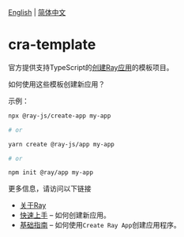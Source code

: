 [English](README.md) | [简体中文](README_zh.md)


# cra-template

官方提供支持TypeScript的[创建Ray应用](https://developer.tuya.com/cn/ray/guide/tutorial)的模板项目。

如何使用这些模板创建新应用？

示例：

```sh
npx @ray-js/create-app my-app

# or

yarn create @ray-js/app my-app

# or

npm init @ray/app my-app
```

更多信息，请访问以下链接
- [关于Ray](https://developer.tuya.com/cn/ray)
- [快速上手](https://developer.tuya.com/cn/ray/guide/tutorial/start) – 如何创建新应用。
- [基础指南](https://developer.tuya.com/cn/ray/guide) – 如何使用`Create Ray App`创建应用程序。
